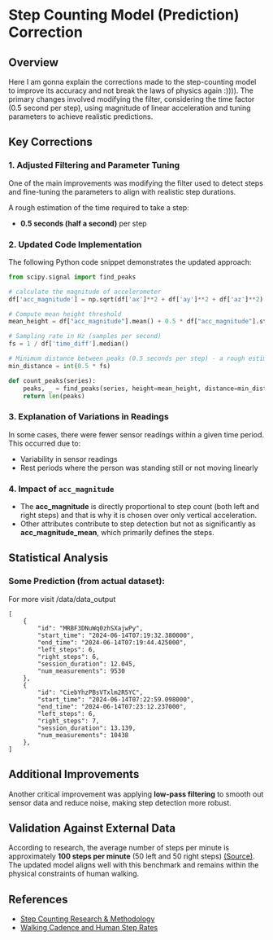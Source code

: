 # Step Counting Model (Prediction) Correction

## Overview

Here I am gonna explain the corrections made to the step-counting model to improve its accuracy and not break the laws of physics again :)))). The primary changes involved modifying the filter, considering the time factor (0.5 second per step), using magnitude of linear acceleration and tuning parameters to achieve realistic predictions.

## Key Corrections

### 1. Adjusted Filtering and Parameter Tuning

One of the main improvements was modifying the filter used to detect steps and fine-tuning the parameters to align with realistic step durations.

A rough estimation of the time required to take a step:

- **0.5 seconds (half a second)** per step

### 2. Updated Code Implementation

The following Python code snippet demonstrates the updated approach:

```python
from scipy.signal import find_peaks

# calculate the magnitude of accelerometer
df['acc_magnitude'] = np.sqrt(df['ax']**2 + df['ay']**2 + df['az']**2)

# Compute mean height threshold
mean_height = df["acc_magnitude"].mean() + 0.5 * df["acc_magnitude"].std()

# Sampling rate in Hz (samples per second)
fs = 1 / df['time_diff'].median()

# Minimum distance between peaks (0.5 seconds per step) - a rough estimate
min_distance = int(0.5 * fs)

def count_peaks(series):
    peaks, _ = find_peaks(series, height=mean_height, distance=min_distance)
    return len(peaks)
```

### 3. Explanation of Variations in Readings

In some cases, there were fewer sensor readings within a given time period. This occurred due to:

- Variability in sensor readings
- Rest periods where the person was standing still or not moving linearly

### 4. Impact of `acc_magnitude`

- The **acc_magnitude** is directly proportional to step count (both left and right steps) and that is why it is chosen over only vertical acceleration.
- Other attributes contribute to step detection but not as significantly as **acc_magnitude_mean**, which primarily defines the steps.

## Statistical Analysis

### Some Prediction (from actual dataset):

For more visit /data/data_output

```
[
    {
        "id": "MRBF3DNuWq0zhSXajwPy",
        "start_time": "2024-06-14T07:19:32.380000",
        "end_time": "2024-06-14T07:19:44.425000",
        "left_steps": 6,
        "right_steps": 6,
        "session_duration": 12.045,
        "num_measurements": 9530
    },
    {
        "id": "CiebYhzPBsVTxlm2R5YC",
        "start_time": "2024-06-14T07:22:59.098000",
        "end_time": "2024-06-14T07:23:12.237000",
        "left_steps": 6,
        "right_steps": 7,
        "session_duration": 13.139,
        "num_measurements": 10438
    },
]
```

## Additional Improvements

Another critical improvement was applying **low-pass filtering** to smooth out sensor data and reduce noise, making step detection more robust.

## Validation Against External Data

According to research, the average number of steps per minute is approximately **100 steps per minute** (50 left and 50 right steps) [(Source)](https://bjsm.bmj.com/content/52/12/776). The updated model aligns well with this benchmark and remains within the physical constraints of human walking.

## References

- [Step Counting Research & Methodology](https://dganesan.github.io/mhealth-course/chapter2-steps/ch2-stepcounter.html)
- [Walking Cadence and Human Step Rates](https://bjsm.bmj.com/content/52/12/776)
